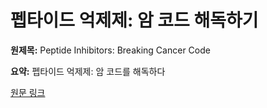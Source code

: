 # 펩타이드 억제제: 암 코드 해독하기

**원제목:** Peptide Inhibitors: Breaking Cancer Code

**요약:** 펩타이드 억제제: 암 코드를 해독하다

[원문 링크](https://scholar.google.com/scholar_url?url=https://www.sciencedirect.com/science/article/pii/S0223523425007263&hl=ko&sa=X&d=13246051734553499946&ei=Gk53aL-hEffWieoPg4Tq4Qg&scisig=AAZF9b-QPK6qAJ9N1CtmzxjEvPUD&oi=scholaralrt&hist=BNQUaiIAAAAJ:14506666337630168194:AAZF9b_PeNf8wT0-VehjnTVRx6QU&html=&pos=3&folt=kw-top)
